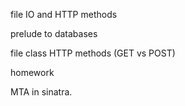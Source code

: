 file IO and HTTP methods

prelude to databases

file class
HTTP methods (GET vs POST)

homework

MTA in sinatra.